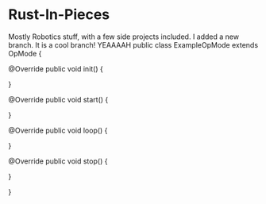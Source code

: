 # Rust-In-Pieces
Mostly Robotics stuff, with a few side projects included.
I added a new branch.
It is a cool branch!
YEAAAAH
public class ExampleOpMode extends OpMode {
  
  @Override
  public void init() {
  
  }
  
  @Override
  public void start() {
  
  }
  
  @Override
  public void loop() {
  
  }
  
  @Override
  public void stop() {
  
  }
  
}
